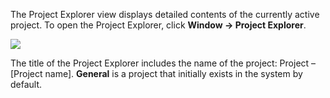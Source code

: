 The Project Explorer view displays detailed contents of the currently active project. To open the Project Explorer, click **Window -> Project Explorer**.

<img src="https://www.dropbox.com/s/p2bcslp2rd2qcht/Project%20Explorer%20view.png?raw=1"/>

The title of the Project Explorer includes the name of the project: Project – [Project name]. **General** is a project that initially exists in the system by default.

